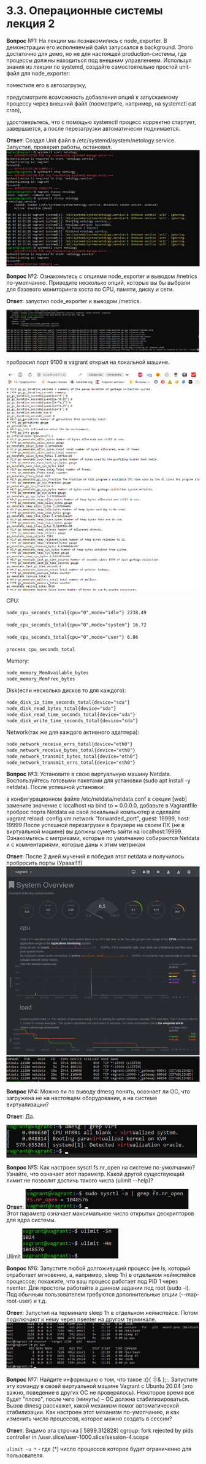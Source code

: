 # 3.3. Операционные системы лекция 2

**Вопрос** №1: На лекции мы познакомились с node_exporter. В демонстрации его исполняемый файл запускался в background. Этого достаточно для демо, но не для настоящей production-системы, где процессы должны находиться под внешним управлением. Используя знания из лекции по systemd, создайте самостоятельно простой unit-файл для node_exporter:

поместите его в автозагрузку,

предусмотрите возможность добавления опций к запускаемому процессу через внешний файл (посмотрите, например, на systemctl cat cron),

удостоверьтесь, что с помощью systemctl процесс корректно стартует, завершается, а после перезагрузки автоматически поднимается.

**Ответ**: 
Создал Unit файл в /etc/systemd/system/netology.service. Запустил, проверил работы, остановил.
![img_7.png](img_7.png)

**Вопрос** №2: Ознакомьтесь с опциями node_exporter и выводом /metrics по-умолчанию. Приведите несколько опций, которые вы бы выбрали для базового мониторинга хоста по CPU, памяти, диску и сети.

**Ответ**: запустил node_exporter и выводом /metrics.

![img_8.png](img_8.png)

пробросил порт 9100 в vagrant открыл на локальной машине.

![img_11.png](img_11.png)

CPU:
    

    node_cpu_seconds_total{cpu="0",mode="idle"} 2238.49

    node_cpu_seconds_total{cpu="0",mode="system"} 16.72

    node_cpu_seconds_total{cpu="0",mode="user"} 6.86

    process_cpu_seconds_total

    
Memory:

    node_memory_MemAvailable_bytes 
    node_memory_MemFree_bytes
    
Disk(если несколько дисков то для каждого):

    node_disk_io_time_seconds_total{device="sda"} 
    node_disk_read_bytes_total{device="sda"} 
    node_disk_read_time_seconds_total{device="sda"} 
    node_disk_write_time_seconds_total{device="sda"}
    
Network(так же для каждого активного адаптера):

    node_network_receive_errs_total{device="eth0"} 
    node_network_receive_bytes_total{device="eth0"} 
    node_network_transmit_bytes_total{device="eth0"}
    node_network_transmit_errs_total{device="eth0"}

**Вопрос** №3: Установите в свою виртуальную машину Netdata. Воспользуйтесь готовыми пакетами для установки (sudo apt install -y netdata). После успешной установки:

в конфигурационном файле /etc/netdata/netdata.conf в секции [web] замените значение с localhost на bind to = 0.0.0.0,
добавьте в Vagrantfile проброс порта Netdata на свой локальный компьютер и сделайте vagrant reload:
config.vm.network "forwarded_port", guest: 19999, host: 19999
После успешной перезагрузки в браузере на своем ПК (не в виртуальной машине) вы должны суметь зайти на localhost:19999. Ознакомьтесь с метриками, которые по умолчанию собираются Netdata и с комментариями, которые даны к этим метрикам

**Ответ**: После 2 дней мучений я победил этот netdata и получилось пробросить порты (Урааа!!!!)
![img_9.png](img_9.png)
![img_10.png](img_10.png)

**Вопрос** №4: Можно ли по выводу dmesg понять, осознает ли ОС, что загружена не на настоящем оборудовании, а на системе виртуализации?

**Ответ**: Да. 

![img.png](img.png)

**Вопрос** №5: Как настроен sysctl fs.nr_open на системе по-умолчанию? Узнайте, что означает этот параметр. Какой другой существующий лимит не позволит достичь такого числа (ulimit --help)?

**Ответ**: ![img_1.png](img_1.png) Этот параметр означает максимальное число открытых дескрипторов для ядра системы. 

Ulimit ![img_2.png](img_2.png)

**Вопрос** №6: Запустите любой долгоживущий процесс (не ls, который отработает мгновенно, а, например, sleep 1h) в отдельном неймспейсе процессов; покажите, что ваш процесс работает под PID 1 через nsenter. Для простоты работайте в данном задании под root (sudo -i). Под обычным пользователем требуются дополнительные опции (--map-root-user) и т.д.

**Ответ**: Запустил на терминале sleep 1h в отдельном неймспейсе. Потом подключают к нему через nsenter на другом терминале.
![img_6.png](img_6.png)

**Вопрос** №7: Найдите информацию о том, что такое :(){ :|:& };:. Запустите эту команду в своей виртуальной машине Vagrant с Ubuntu 20.04 (это важно, поведение в других ОС не проверялось). Некоторое время все будет "плохо", после чего (минуты) – ОС должна стабилизироваться. Вызов dmesg расскажет, какой механизм помог автоматической стабилизации. Как настроен этот механизм по-умолчанию, и как изменить число процессов, которое можно создать в сессии?

**Ответ**: Видимо эта строчка [ 5899.312828] cgroup: fork rejected by pids controller in /user.slice/user-1000.slice/session-4.scope

`ulimit -u *` - где (*) число процессов которое будет ограниченно для пользователя.
